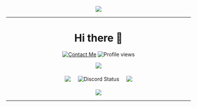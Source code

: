 <div align="center">

<img src="https://raw.githubusercontent.com/DOFER998/DOFER998/main/assets/4566.png" />

  ---

# Hi there 👋

[![Contact Me](https://img.shields.io/badge/Contact_Me-blue?style=social&logo=Telegram)](https://t.me/c0mrade_ton)
![Profile views](https://komarev.com/ghpvc/?username=DOFER998&color=blueviolet&label=👀)

  <p>
    <img src="https://skillicons.dev/icons?i=py,ts,js,bash&perline=4"/>
  </p>

  <div style="display: flex; justify-content: center; align-items: center; gap: 20px; margin: 20px 0;">
    <div>
      <img src="https://skillicons.dev/icons?i=webstorm,prisma,gql,nest&perline=1"/>
    </div>
    <div>
      <img src="https://dsc-readme.tsuni.dev/api/user/510830627893805069?banner=https%3A%2F%2Fmedia2.giphy.com%2Fmedia%2Fv1.Y2lkPTc5MGI3NjExMmYxNTkzbDFoenM3ZW9qMW1qMzNtenl6YjlnZHRkcDdtcDc2cWg4YSZlcD12MV9pbnRlcm5hbF9naWZfYnlfaWQmY3Q9Zw%2FZfcCdlkqRVCshMam1J%2Fgiphy.gif&theme=nitroDark&primaryColor=8180ff&accentColor=fe80c0&width=300" alt="Discord Status" />
    </div>
    <div>
      <img src="https://skillicons.dev/icons?i=pycharm,fastapi,obsidian,linux&perline=1"/>
    </div>
  </div>

  <p>
    <img src="https://skillicons.dev/icons?i=postgresql,docker,nodejs,redis&perline=4"/>
  </p>

  ---

</div>
